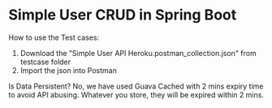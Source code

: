 # Simple User CRUD in Spring Boot


How to use the Test cases:
1. Download the "Simple User API Heroku.postman_collection.json" from testcase folder
2. Import the json into Postman

Is Data Persistent?
No, we have used Guava Cached with 2 mins expiry time to avoid API abusing. Whatever you store, they will be expired within 2 mins.


